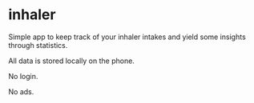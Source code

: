 # inhaler

Simple app to keep track of your inhaler intakes and yield some insights through statistics.

All data is stored locally on the phone.

No login.

No ads.
